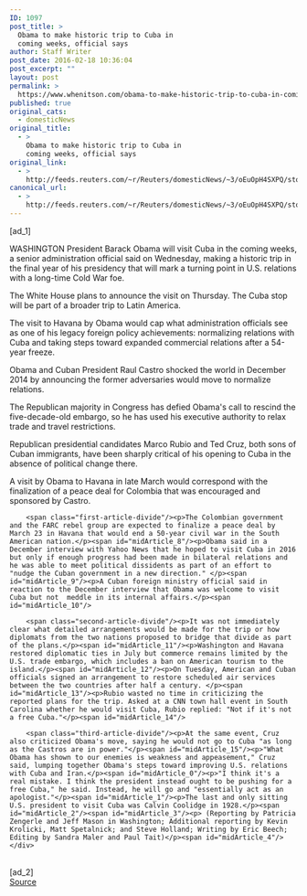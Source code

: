 ```yaml
---
ID: 1097
post_title: >
  Obama to make historic trip to Cuba in
  coming weeks, official says
author: Staff Writer
post_date: 2016-02-18 10:36:04
post_excerpt: ""
layout: post
permalink: >
  https://www.whenitson.com/obama-to-make-historic-trip-to-cuba-in-coming-weeks-official-says/
published: true
original_cats:
  - domesticNews
original_title:
  - >
    Obama to make historic trip to Cuba in
    coming weeks, official says
original_link:
  - >
    http://feeds.reuters.com/~r/Reuters/domesticNews/~3/oEuOpH4SXPQ/story01.htm
canonical_url:
  - >
    http://feeds.reuters.com/~r/Reuters/domesticNews/~3/oEuOpH4SXPQ/story01.htm
---
```

 [ad_1]
<br><div id="articleText">
<span id="midArticle_start"/>

<span id="midArticle_0"/><span class="focusParagraph" readability="6"><p><span class="articleLocation">WASHINGTON</span> President Barack Obama will visit Cuba in the coming weeks, a senior administration official said on Wednesday, making a historic trip in the final year of his presidency that will mark a turning point in U.S. relations with a long-time Cold War foe.</p></span><span id="midArticle_1"/><p>The White House plans to announce the visit on Thursday. The Cuba stop will be part of a broader trip to Latin America.</p><span id="midArticle_2"/><p>The visit to Havana by Obama would cap what administration officials see as one of his legacy foreign policy achievements: normalizing relations with Cuba and taking steps toward expanded commercial relations after a 54-year freeze. </p><span id="midArticle_3"/><p>Obama and Cuban President Raul Castro shocked the world in December 2014 by announcing the former adversaries would move to normalize relations.</p><span id="midArticle_4"/><p>The Republican majority in Congress has defied Obama's call to rescind the five-decade-old embargo, so he has used his executive authority to relax trade and travel restrictions.</p><span id="midArticle_5"/><p>Republican presidential candidates Marco Rubio and Ted Cruz, both sons of Cuban immigrants, have been sharply critical of his opening to Cuba in the absence of political change there.</p><span id="midArticle_6"/><p>A visit by Obama to Havana in late March would correspond with the finalization of a peace deal for Colombia that was encouraged and sponsored by Castro.</p><span id="midArticle_7"/>
        
        <span class="first-article-divide"/><p>The Colombian government and the FARC rebel group are expected to finalize a peace deal by March 23 in Havana that would end a 50-year civil war in the South American nation.</p><span id="midArticle_8"/><p>Obama said in a December interview with Yahoo News that he hoped to visit Cuba in 2016 but only if enough progress had been made in bilateral relations and he was able to meet political dissidents as part of an effort to "nudge the Cuban government in a new direction." </p><span id="midArticle_9"/><p>A Cuban foreign ministry official said in reaction to the December interview that Obama was welcome to visit Cuba but not  meddle in its internal affairs.</p><span id="midArticle_10"/>
        
        <span class="second-article-divide"/><p>It was not immediately clear what detailed arrangements would be made for the trip or how diplomats from the two nations proposed to bridge that divide as part of the plans.</p><span id="midArticle_11"/><p>Washington and Havana restored diplomatic ties in July but commerce remains limited by the U.S. trade embargo, which includes a ban on American tourism to the island.</p><span id="midArticle_12"/><p>On Tuesday, American and Cuban officials signed an arrangement to restore scheduled air services between the two countries after half a century. </p><span id="midArticle_13"/><p>Rubio wasted no time in criticizing the reported plans for the trip. Asked at a CNN town hall event in South Carolina whether he would visit Cuba, Rubio replied: "Not if it's not a free Cuba."</p><span id="midArticle_14"/>
        
        <span class="third-article-divide"/><p>At the same event, Cruz also criticized Obama's move, saying he would not go to Cuba "as long as the Castros are in power."</p><span id="midArticle_15"/><p>"What Obama has shown to our enemies is weakness and appeasement," Cruz said, lumping together Obama's steps toward improving U.S. relations with Cuba and Iran.</p><span id="midArticle_0"/><p>"I think it's a real mistake. I think the president instead ought to be pushing for a free Cuba," he said. Instead, he will go and "essentially act as an apologist."</p><span id="midArticle_1"/><p>The last and only sitting U.S. president to visit Cuba was Calvin Coolidge in 1928.</p><span id="midArticle_2"/><span id="midArticle_3"/><p> (Reporting by Patricia Zengerle and Jeff Mason in Washington; Additional reporting by Kevin Krolicki, Matt Spetalnick; and Steve Holland; Writing by Eric Beech; Editing by Sandra Maler and Paul Tait)</p><span id="midArticle_4"/></div>
<br>[ad_2]
<br><a href="http://feeds.reuters.com/~r/Reuters/domesticNews/~3/oEuOpH4SXPQ/story01.htm">Source </a>